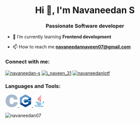 <h1 align="center">Hi 👋, I'm Navaneedan S</h1>
<h3 align="center">Passionate Software developer</h3>

- 🌱 I’m currently learning **Frontend development**

- 📫 How to reach me **navaneedannaveen07@gmail.com**

<h3 align="left">Connect with me:</h3>
<p align="left">
<a href="https://www.linkedin.com/in/navaneedan-s-b20bb931a/" target="blank"><img align="center" src="https://raw.githubusercontent.com/rahuldkjain/github-profile-readme-generator/master/src/images/icons/Social/linked-in-alt.svg" alt="navaneedan-s" height="30" width="40" /></a>
<a href="https://instagram.com/i_naveen_31" target="blank"><img align="center" src="https://raw.githubusercontent.com/rahuldkjain/github-profile-readme-generator/master/src/images/icons/Social/instagram.svg" alt="i_naveen_31" height="30" width="40" /></a>
<a href="https://auth.geeksforgeeks.org/user/navaneedanlotf" target="blank"><img align="center" src="https://raw.githubusercontent.com/rahuldkjain/github-profile-readme-generator/master/src/images/icons/Social/geeks-for-geeks.svg" alt="navaneedanlotf" height="30" width="40" /></a>
</p>

<h3 align="left">Languages and Tools:</h3>
<p align="left"> <a href="https://www.cprogramming.com/" target="_blank" rel="noreferrer"> <img src="https://raw.githubusercontent.com/devicons/devicon/master/icons/c/c-original.svg" alt="c" width="40" height="40"/> </a> <a href="https://www.w3schools.com/cpp/" target="_blank" rel="noreferrer"> <img src="https://raw.githubusercontent.com/devicons/devicon/master/icons/cplusplus/cplusplus-original.svg" alt="cplusplus" width="40" height="40"/> </a> <a href="https://www.java.com" target="_blank" rel="noreferrer"> <img src="https://raw.githubusercontent.com/devicons/devicon/master/icons/java/java-original.svg" alt="java" width="40" height="40"/> </a> </p>

<p><img align="center" src="https://github-readme-stats.vercel.app/api/top-langs?username=navaneedan07&show_icons=true&locale=en&layout=compact" alt="navaneedan07" /></p>
